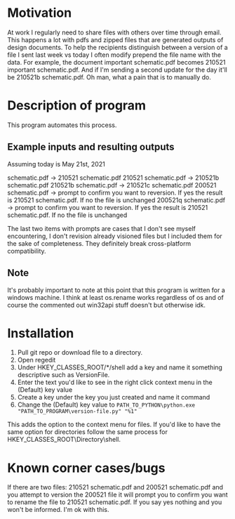 # Motivation

At work I regularly need to share files with others over time through email. This happens a lot with pdfs and zipped files that are generated outputs of design documents. To help the recipients distinguish between a version of a file I sent last week vs today I often modify prepend the file name with the data. For example, the document important schematic.pdf becomes 210521 important schematic.pdf. And if I'm sending a second update for the day it'll be 210521b schematic.pdf. Oh man, what a pain that is to manually do.

# Description of program

This program automates this process. 

## Example inputs and resulting outputs

Assuming today is May 21st, 2021

schematic.pdf -> 210521 schematic.pdf
210521 schematic.pdf -> 210521b schematic.pdf
210521b schematic.pdf -> 210521c schematic.pdf
200521 schematic.pdf -> prompt to confirm you want to reversion. If yes the result is 210521 schematic.pdf. If no the file is unchanged
200521q schematic.pdf -> prompt to confirm you want to reversion. If yes the result is 210521 schematic.pdf. If no the file is unchanged

The last two items with prompts are cases that I don't see myself encountering, I don't revision already visioned files but I included them for the sake of completeness. They definitely break cross-platform compatibility.

## Note

It's probably important to note at this point that this program is written for a windows machine. I think at least os.rename works regardless of os and of course the commented out win32api stuff doesn't but otherwise idk.

# Installation

1. Pull git repo or download file to a directory.
1. Open regedit
1. Under HKEY_CLASSES_ROOT/*/shell add a key and name it something descriptive such as VersionFile. 
1. Enter the text you'd like to see in the right click context menu in the (Default) key value
1. Create a key under the key you just created and name it command
1. Change the (Default) key value to `PATH_TO_PYTHON\python.exe "PATH_TO_PROGRAM\version-file.py" "%1"`

This adds the option to the context menu for files. If you'd like to have the same option for directories follow the same process for HKEY_CLASSES_ROOT\Directory\shell.

# Known corner cases/bugs

If there are two files: 210521 schematic.pdf and 200521 schematic.pdf and you attempt to version the 200521 file it will prompt you to confirm you want to rename the file to 210521 schematic.pdf. If you say yes nothing and you won't be informed. I'm ok with this.